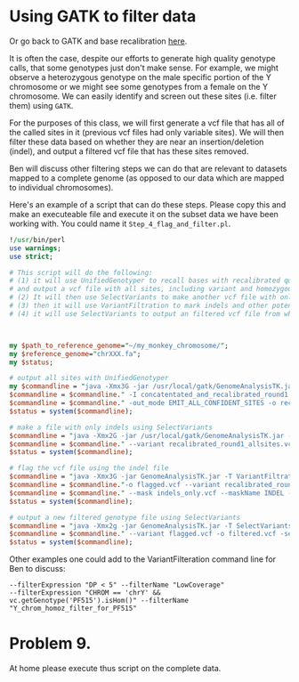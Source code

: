 # Using GATK to filter data

Or go back to GATK and base recalibration [here](https://github.com/evansbenj/BIO720/blob/master/9_GATK_and_base_recalibration.md).

It is often the case, despite our efforts to generate high quality genotype calls, that some genotypes just don't make sense.  For example, we might observe a heterozygous genotype on the male specific portion of the Y chromosome or we might see some genotypes from a female on the Y chromosome. We can easily identify and screen out these sites (i.e. filter them) using `GATK`.

For the purposes of this class, we will first generate a vcf file that has all of the called sites in it (previous vcf files had only variable sites). We will then filter these data based on whether they are near an insertion/deletion (indel), and output a filtered vcf file that has these sites removed. 

Ben will discuss other filtering steps we can do that are relevant to datasets mapped to a complete genome (as opposed to our data which are mapped to individual chromosomes).

Here's an example of a script that can do these steps.  Please copy this and make an executeable file and execute it on the subset data we have been working with. You could name it `Step_4_flag_and_filter.pl`.


``` perl
!/usr/bin/perl                                                                                                                                                           
use warnings;
use strict;

# This script will do the following:                                                                                                                                      
# (1) it will use UnifiedGenotyper to recall bases with recalibrated quality scores                                                                                       
# and output a vcf file with all sites, including variant and homozygous calls.                                                                                           
# (2) It will then use SelectVariants to make another vcf file with only indels in it.                                                                                    
# (3) then it will use VariantFiltration to mark indels and other potentially low quality sites near indels                                                               
# (4) it will use SelectVariants to output an filtered vcf file from which filtered positions have been removed.                                                          



my $path_to_reference_genome="~/my_monkey_chromosome/";
my $reference_genome="chrXXX.fa";
my $status;

# output all sites with UnifiedGenotyper                                                                                                                                  
my $commandline = "java -Xmx3G -jar /usr/local/gatk/GenomeAnalysisTK.jar -T UnifiedGenotyper -R ".$path_to_reference_genome.$reference_genome;
$commandline = $commandline." -I concatentated_and_recalibrated_round1.bam";
$commandline = $commandline." -out_mode EMIT_ALL_CONFIDENT_SITES -o recalibrated_round1_allsites.vcf";
$status = system($commandline);

# make a file with only indels using SelectVariants                                                                                                                       
$commandline = "java -Xmx2G -jar /usr/local/gatk/GenomeAnalysisTK.jar -T SelectVariants -R ".$path_to_reference_genome.$reference_genome;
$commandline = $commandline." --variant recalibrated_round1_allsites.vcf -selectType INDEL -o indels_only.vcf";
$status = system($commandline);

# flag the vcf file using the indel file                                                                                                                                  
$commandline = "java -Xmx3G -jar GenomeAnalysisTK.jar -T VariantFiltration -R ".$path_to_reference_genome.$reference_genome;
$commandline = $commandline."-o flagged.vcf --variant recalibrated_round1_allsites.vcf ";
$commandline = $commandline." --mask indels_only.vcf --maskName INDEL --maskExtension 10";
$status = system($commandline);

# output a new filtered genotype file using SelectVariants                                                                                                                
$commandline = "java -Xmx2g -jar GenomeAnalysisTK.jar -T SelectVariants -R ".$path_to_reference_genome.$reference_genome;
$commandline = $commandline." --variant flagged.vcf -o filtered.vcf -select \'vc.isNotFiltered()\'";
$status = system($commandline);

```

Other examples one could add to the VariantFilteration command line for Ben to discuss:
```
--filterExpression "DP < 5" --filterName "LowCoverage" 
--filterExpression "CHROM == 'chrY' && vc.getGenotype('PF515').isHom()" --filterName "Y_chrom_homoz_filter_for_PF515"
```

# Problem 9.

At home please execute thus script on the complete data.
